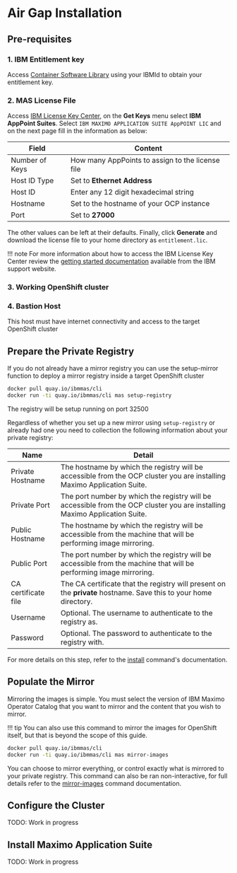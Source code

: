 Air Gap Installation
===============================================================================

Pre-requisites
-------------------------------------------------------------------------------
### 1. IBM Entitlement key
Access [Container Software Library](https://myibm.ibm.com/products-services/containerlibrary) using your IBMId to obtain your entitlement key.

### 2. MAS License File
Access [IBM License Key Center](https://licensing.subscribenet.com/control/ibmr/login), on the **Get Keys** menu select **IBM AppPoint Suites**.  Select `IBM MAXIMO APPLICATION SUITE AppPOINT LIC` and on the next page fill in the information as below:

| Field            | Content                                           |
| ---------------- | ------------------------------------------------- |
| Number of Keys   | How many AppPoints to assign to the license file  |
| Host ID Type     | Set to **Ethernet Address**                       |
| Host ID          | Enter any 12 digit hexadecimal string             |
| Hostname         | Set to the hostname of your OCP instance          |
| Port             | Set to **27000**                                  |


The other values can be left at their defaults.  Finally, click **Generate** and download the license file to your home directory as `entitlement.lic`.

!!! note
    For more information about how to access the IBM License Key Center review the [getting started documentation](https://www.ibm.com/support/pages/system/files/inline-files/GettingStartedEnglish_2020.pdf) available from the IBM support website.

### 3. Working OpenShift cluster

### 4. Bastion Host
This host must have internet connectivity and access to the target OpenShift cluster


Prepare the Private Registry
-------------------------------------------------------------------------------
If you do not already have a mirror registry you can use the setup-mirror function to deploy a mirror registry inside a target OpenShift cluster

```bash
docker pull quay.io/ibmmas/cli
docker run -ti quay.io/ibmmas/cli mas setup-registry
```

The registry will be setup running on port 32500

Regardless of whether you set up a new mirror using `setup-registry` or already had one you need to collection the following information about your private registry:

| Name | Detail |
| ---- | ------ |
| Private Hostname | The hostname by which the registry will be accessible from the OCP cluster you are installing Maximo Application Suite. |
| Private Port | The port number by which the registry will be accessible from the OCP cluster you are installing Maximo Application Suite. |
| Public Hostname | The hostname by which the registry will be accessible from the machine that will be performing image mirroring. |
| Public Port | The port number by which the registry will be accessible from the machine that will be performing image mirroring. |
| CA certificate file | The CA certificate that the registry will present on the **private** hostname. Save this to your home directory.  |
| Username | Optional.  The username to authenticate to the registry as. |
| Password | Optional.  The password to authenticate to the registry with. |

For more details on this step, refer to the [install](../commands/install.md) command's documentation.


Populate the Mirror
-------------------------------------------------------------------------------
Mirroring the images is simple. You must select the version of IBM Maximo Operator Catalog that you want to mirror and the content that you wish to mirror.

!!! tip
    You can also use this command to mirror the images for OpenShift itself, but that is beyond the scope of this guide.

```bash
docker pull quay.io/ibmmas/cli
docker run -ti quay.io/ibmmas/cli mas mirror-images
```

You can choose to mirror everything, or control exactly what is mirrored to your private registry.  This command can also be ran non-interactive, for full details refer to the [mirror-images](../commands/mirror-images.md) command documentation.


Configure the Cluster
-------------------------------------------------------------------------------
TODO: Work in progress


Install Maximo Application Suite
-------------------------------------------------------------------------------
TODO: Work in progress
